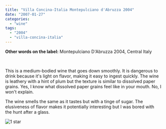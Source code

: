 ```yaml
---
title: "Villa Concina-Italia Montepulciano d'Abruzza 2004"
date: "2007-01-27"
categories:
  - "wine"
tags:
  - "2004"
  - "villa-concina-italia"
---
```


**Other words on the label:** Montepulciano D'Abruzza 2004, Central Italy

 

This is a medium-bodied wine that goes down smoothly. It is dangerous to drink because it's light on flavor, making it easy to ingest quickly. The wine is leathery with a hint of plum but the texture is similar to dissolved paper grains. Yes, I know what dissolved paper grains feel like in your mouth. No, I won't explain.

The wine smells the same as it tastes but with a tinge of sugar. The elusiveness of flavor makes it potentially interesting but I was bored with the hunt after a glass.

![1 star](http://s3.amazonaws.com/thegourmez-wpmedia/2009/04/rating_olive1.gif "rating_olive1")
